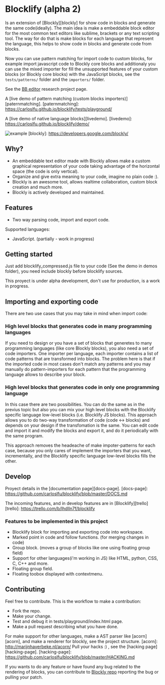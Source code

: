 # Blocklify (alpha 2)

Is an extension of [Blockly][blockly] for show code in blocks and generate the same code(ideally). The main idea is make a embeddable block editor for the most common text editors like sublime, brackets or any text scripting tool. The way for do that is make blocks for each language that represent the language, this helps to show code in blocks and generate code from blocks.

Now you can use pattern matching for import code to custom blocks, for example import javascript code to Blockly core blocks and additionaly you can use the mixed importer for fill the unsupported features of your custom blocks (or Blockly core blocks) with the JavaScript blocks, see the `tests/patterns/` folder and the `importers/` folder.

See the [BB editor][bb-editor-git] research project page.

[bb-editor-git]: https://github.com/carloslfu/BB-editor

A [live demo of pattern matching (custom blocks importers)][paternmatching].
[paternmatching]: https://carloslfu.github.io/blocklify/tests/playground/

A [live demo of native language blocks][livedemo].
[livedemo]: https://carloslfu.github.io/blocklify/demo/

![example](https://github.com/carloslfu/blocklify/blob/master/blocklify.jpg)
[blockly]: https://developers.google.com/blockly/

## Why?

- An embeddable text editor made with Blockly allows make a custom graphical representation of your code taking advantage of the horizontal space (the code is only vertical).
- Organize and give extra meaning to your code, imagine no plain code :).
- Blockly is an awesome tool, allows realtime collaboration, custom block creation and much more.
- Blockly is actively developed and maintained.

## Features
- Two way parsing code, import and export code.

Supported languages:
- JavaScript. (partially - work in progress)

## Getting started

Just add blocklify_compressed.js file to your code (See the demo in demos folder), you need include blockly before blocklify sources.

This proyect is under alpha development, don't use for production, is a work in progress.

## Importing and exporting code

There are two use cases that you may take in mind when import code:

### High level blocks that generates code in many programming languages

If you need to design or you have a set of blocks that generetes to many programming languages (like core Blockly blocks), you also need a set of code importers. One importer per language, each importer contains a list of code patterns that are transformed into blocks. The problem here is that if the imported code in most cases don't match any patterns and you may manually do pattern-importers for each pattern that the programming language allows to describe your block.

### High level blocks that generates code in only one programming language

In this case there are two possibilities. You can do the same as in the previus topic but also you can mix your high level blocks with the Blocklify specific language low-level blocks (i.e. Blocklify JS blocks). This approach allows you to do two-way transformation of code (code <-> blocks) and depends on your design if the transfomation is the same. You can edit code and import it and modify the blocks and export it, and do it periodically with the same program.

This approach removes the headeache of make impoter-patterns for each case, because you only cares of implement the importers that you want, incrementally, and the Blocklify specific language low-level blocks fills the other.

## Develop

Proyect details in the [documentation page][docs-page].
[docs-page]: https://github.com/carloslfu/blocklify/blob/master/DOCS.md

The incoming features, and in develop features are in [Blocklify][trello]
[trello]: https://trello.com/b/IhdIln7f/blocklify


### Features to be implemented in this project
- Blocklify block for importing and exporting code into workspace.
- Marked point in code and follow functions. (for merging changes in code)
- Group block. (moves a group of blocks like one using floating group field)
- Support for other languages(i'm working in JS) like HTML, python, CSS, C, C++ and more.
- Floating group field.
- Floating toobox displayed with contextmenu.

## Contributing
Feel free to contribute. This is the workflow to make a contribution:
- Fork the repo.
- Make your change.
- Test and debug it in tests/playground/index.html page.
- Make a pull request describing what you have done.

For make support for other languages, make a AST parser like [acorn][acorn], and make a renderer for blockly, see the project structure.
[acorn]: http://marijnhaverbeke.nl/acorn/
Pull your hacks :) , see the [hacking page][hacking-page].
[hacking-page]: https://github.com/carloslfu/blocklify/blob/master/HACKING.md

If you wants to do any feature or have found any bug related to the rendering of blocks, you can contribute to [Blockly repo][blockly-git] reporting the bug or pulling your patch.

[blockly-git]: https://github.com/google/blockly
